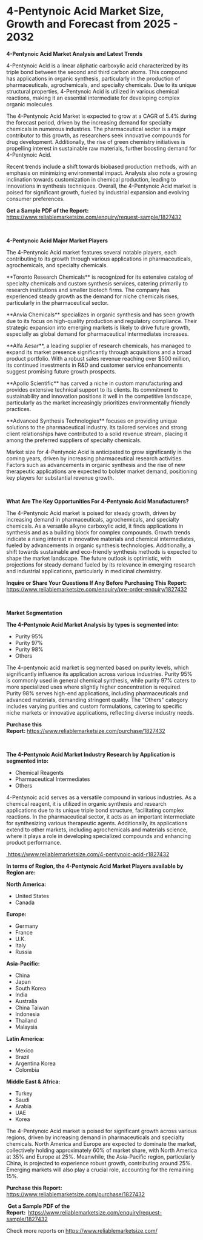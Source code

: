 <p><h1>4-Pentynoic Acid Market Size, Growth and Forecast from 2025 - 2032</h1></p><p><strong>4-Pentynoic Acid Market Analysis and Latest Trends</strong></p>
<p><p>4-Pentynoic Acid is a linear aliphatic carboxylic acid characterized by its triple bond between the second and third carbon atoms. This compound has applications in organic synthesis, particularly in the production of pharmaceuticals, agrochemicals, and specialty chemicals. Due to its unique structural properties, 4-Pentynoic Acid is utilized in various chemical reactions, making it an essential intermediate for developing complex organic molecules.</p><p>The 4-Pentynoic Acid Market is expected to grow at a CAGR of 5.4% during the forecast period, driven by the increasing demand for specialty chemicals in numerous industries. The pharmaceutical sector is a major contributor to this growth, as researchers seek innovative compounds for drug development. Additionally, the rise of green chemistry initiatives is propelling interest in sustainable raw materials, further boosting demand for 4-Pentynoic Acid.</p><p>Recent trends include a shift towards biobased production methods, with an emphasis on minimizing environmental impact. Analysts also note a growing inclination towards customization in chemical production, leading to innovations in synthesis techniques. Overall, the 4-Pentynoic Acid market is poised for significant growth, fueled by industrial expansion and evolving consumer preferences.</p></p>
<p><strong>Get a Sample PDF of the Report:&nbsp;</strong> <a href="https://www.reliablemarketsize.com/enquiry/request-sample/1827432?utm_campaign=2769&utm_medium=2&utm_source=Github&utm_content=ia&utm_term=03042025&utm_id=4-pentynoic-acid">https://www.reliablemarketsize.com/enquiry/request-sample/1827432</a></p>
<p>&nbsp;</p>
<p><strong>4-Pentynoic Acid Major Market Players</strong></p>
<p><p>The 4-Pentynoic Acid market features several notable players, each contributing to its growth through various applications in pharmaceuticals, agrochemicals, and specialty chemicals. </p><p>**Toronto Research Chemicals** is recognized for its extensive catalog of specialty chemicals and custom synthesis services, catering primarily to research institutions and smaller biotech firms. The company has experienced steady growth as the demand for niche chemicals rises, particularly in the pharmaceutical sector.</p><p>**Anvia Chemicals** specializes in organic synthesis and has seen growth due to its focus on high-quality production and regulatory compliance. Their strategic expansion into emerging markets is likely to drive future growth, especially as global demand for pharmaceutical intermediates increases.</p><p>**Alfa Aesar**, a leading supplier of research chemicals, has managed to expand its market presence significantly through acquisitions and a broad product portfolio. With a robust sales revenue reaching over $500 million, its continued investments in R&D and customer service enhancements suggest promising future growth prospects.</p><p>**Apollo Scientific** has carved a niche in custom manufacturing and provides extensive technical support to its clients. Its commitment to sustainability and innovation positions it well in the competitive landscape, particularly as the market increasingly prioritizes environmentally friendly practices.</p><p>**Advanced Synthesis Technologies** focuses on providing unique solutions to the pharmaceutical industry. Its tailored services and strong client relationships have contributed to a solid revenue stream, placing it among the preferred suppliers of specialty chemicals.</p><p>Market size for 4-Pentynoic Acid is anticipated to grow significantly in the coming years, driven by increasing pharmaceutical research activities. Factors such as advancements in organic synthesis and the rise of new therapeutic applications are expected to bolster market demand, positioning key players for substantial revenue growth.</p></p>
<p>&nbsp;</p>
<p><strong>What Are The Key Opportunities For 4-Pentynoic Acid Manufacturers?</strong></p>
<p><p>The 4-Pentynoic Acid market is poised for steady growth, driven by increasing demand in pharmaceuticals, agrochemicals, and specialty chemicals. As a versatile alkyne carboxylic acid, it finds applications in synthesis and as a building block for complex compounds. Growth trends indicate a rising interest in innovative materials and chemical intermediates, fueled by advancements in organic synthesis technologies. Additionally, a shift towards sustainable and eco-friendly synthesis methods is expected to shape the market landscape. The future outlook is optimistic, with projections for steady demand fueled by its relevance in emerging research and industrial applications, particularly in medicinal chemistry.</p></p>
<p><strong>Inquire or Share Your Questions If Any Before Purchasing This Report:</strong> <a href="https://www.reliablemarketsize.com/enquiry/pre-order-enquiry/1827432?utm_campaign=2769&utm_medium=2&utm_source=Github&utm_content=ia&utm_term=03042025&utm_id=4-pentynoic-acid">https://www.reliablemarketsize.com/enquiry/pre-order-enquiry/1827432</a></p>
<p>&nbsp;</p>
<p><strong>Market Segmentation</strong></p>
<p><strong>The 4-Pentynoic Acid Market Analysis by types is segmented into:</strong></p>
<p><ul><li>Purity 95%</li><li>Purity 97%</li><li>Purity 98%</li><li>Others</li></ul></p>
<p><p>The 4-pentynoic acid market is segmented based on purity levels, which significantly influence its application across various industries. Purity 95% is commonly used in general chemical synthesis, while purity 97% caters to more specialized uses where slightly higher concentration is required. Purity 98% serves high-end applications, including pharmaceuticals and advanced materials, demanding stringent quality. The "Others" category includes varying purities and custom formulations, catering to specific niche markets or innovative applications, reflecting diverse industry needs.</p></p>
<p><strong>Purchase this Report:&nbsp;</strong><a href="https://www.reliablemarketsize.com/purchase/1827432?utm_campaign=2769&utm_medium=2&utm_source=Github&utm_content=ia&utm_term=03042025&utm_id=4-pentynoic-acid">https://www.reliablemarketsize.com/purchase/1827432</a></p>
<p>&nbsp;</p>
<p><strong>The 4-Pentynoic Acid Market Industry Research by Application is segmented into:</strong></p>
<p><ul><li>Chemical Reagents</li><li>Pharmaceutical Intermediates</li><li>Others</li></ul></p>
<p><p>4-Pentynoic acid serves as a versatile compound in various industries. As a chemical reagent, it is utilized in organic synthesis and research applications due to its unique triple bond structure, facilitating complex reactions. In the pharmaceutical sector, it acts as an important intermediate for synthesizing various therapeutic agents. Additionally, its applications extend to other markets, including agrochemicals and materials science, where it plays a role in developing specialized compounds and enhancing product performance.</p></p>
<p><a href="https://www.reliablemarketsize.com/4-pentynoic-acid-r1827432?utm_campaign=2769&utm_medium=2&utm_source=Github&utm_content=ia&utm_term=03042025&utm_id=4-pentynoic-acid">&nbsp;https://www.reliablemarketsize.com/4-pentynoic-acid-r1827432</a></p>
<p><strong>In terms of Region, the 4-Pentynoic Acid Market Players available by Region are:</strong></p>
<p>
    <p> <strong> North America: </strong>
        <ul>
            <li>United States</li>
            <li>Canada</li>
        </ul>
        </p> 
    <p> <strong> Europe: </strong>
        <ul>
            <li>Germany</li>
            <li>France</li>
            <li>U.K.</li>
            <li>Italy</li>
            <li>Russia</li>
        </ul>
        </p> 
    <p> <strong> Asia-Pacific: </strong>
        <ul>
            <li>China</li>
            <li>Japan</li>
            <li>South Korea</li>
            <li>India</li>
            <li>Australia</li>
            <li>China Taiwan</li>
            <li>Indonesia</li>
            <li>Thailand</li>
            <li>Malaysia</li>
        </ul>
        </p> 
    <p> <strong> Latin America: </strong>
        <ul>
            <li>Mexico</li>
            <li>Brazil</li>
            <li>Argentina Korea</li>
            <li>Colombia</li>
        </ul>
        </p> 
    <p> <strong> Middle East & Africa: </strong>
        <ul>
            <li>Turkey</li>
            <li>Saudi</li>
            <li>Arabia</li>
            <li>UAE</li>
            <li>Korea</li>
        </ul>
    </p>
    </p>
<p><p>The 4-Pentynoic Acid market is poised for significant growth across various regions, driven by increasing demand in pharmaceuticals and specialty chemicals. North America and Europe are expected to dominate the market, collectively holding approximately 60% of market share, with North America at 35% and Europe at 25%. Meanwhile, the Asia-Pacific region, particularly China, is projected to experience robust growth, contributing around 25%. Emerging markets will also play a crucial role, accounting for the remaining 15%.</p></p>
<p><strong>Purchase this Report: </strong><a href="https://www.reliablemarketsize.com/purchase/1827432?utm_campaign=2769&utm_medium=2&utm_source=Github&utm_content=ia&utm_term=03042025&utm_id=4-pentynoic-acid">https://www.reliablemarketsize.com/purchase/1827432</a></p>
<p>&nbsp;<strong>Get a Sample PDF of the Report:&nbsp;&nbsp;</strong><a href="https://www.reliablemarketsize.com/enquiry/request-sample/1827432?utm_campaign=2769&utm_medium=2&utm_source=Github&utm_content=ia&utm_term=03042025&utm_id=4-pentynoic-acid">https://www.reliablemarketsize.com/enquiry/request-sample/1827432</a></p>
<p><strong></strong></p>
<p>Check more reports on <a href="https://www.reliablemarketsize.com/?utm_campaign=2769&utm_medium=2&utm_source=Github&utm_content=ia&utm_term=03042025&utm_id=4-pentynoic-acid">https://www.reliablemarketsize.com/</a></p>